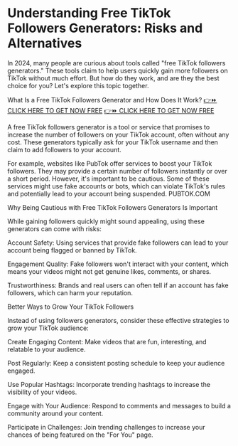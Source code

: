 # Understanding Free TikTok Followers Generators: Risks and Alternatives
In 2024, many people are curious about tools called "free TikTok followers generators." These tools claim to help users quickly gain more followers on TikTok without much effort. But how do they work, and are they the best choice for you? Let's explore this topic together.

What Is a Free TikTok Followers Generator and How Does It Work?
[👉⏩ CLICK HERE TO GET NOW FREE](https://ecomadboosters.xyz/%20free%20tiktok%20followers%20generator/)
[👉⏩ CLICK HERE TO GET NOW FREE](https://ecomadboosters.xyz/%20free%20tiktok%20followers%20generator/)

A free TikTok followers generator is a tool or service that promises to increase the number of followers on your TikTok account, often without any cost. These generators typically ask for your TikTok username and then claim to add followers to your account.

For example, websites like PubTok offer services to boost your TikTok followers. They may provide a certain number of followers instantly or over a short period. However, it's important to be cautious. Some of these services might use fake accounts or bots, which can violate TikTok's rules and potentially lead to your account being suspended. 
PUBTOK.COM

Why Being Cautious with Free TikTok Followers Generators Is Important

While gaining followers quickly might sound appealing, using these generators can come with risks:

Account Safety: Using services that provide fake followers can lead to your account being flagged or banned by TikTok.

Engagement Quality: Fake followers won't interact with your content, which means your videos might not get genuine likes, comments, or shares.

Trustworthiness: Brands and real users can often tell if an account has fake followers, which can harm your reputation.

Better Ways to Grow Your TikTok Followers

Instead of using followers generators, consider these effective strategies to grow your TikTok audience:

Create Engaging Content: Make videos that are fun, interesting, and relatable to your audience.

Post Regularly: Keep a consistent posting schedule to keep your audience engaged.

Use Popular Hashtags: Incorporate trending hashtags to increase the visibility of your videos.

Engage with Your Audience: Respond to comments and messages to build a community around your content.

Participate in Challenges: Join trending challenges to increase your chances of being featured on the "For You" page.
